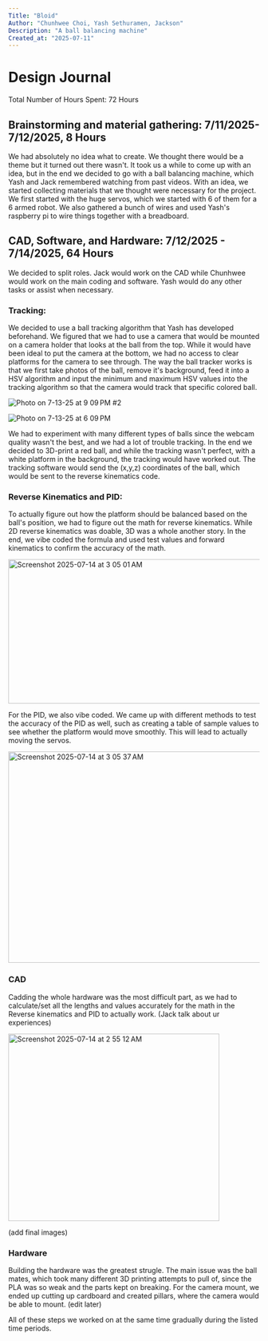 ```yaml
---
Title: "Bloid"
Author: "Chunhwee Choi, Yash Sethuramen, Jackson"
Description: "A ball balancing machine"
Created_at: "2025-07-11"
---
```

# Design Journal
Total Number of Hours Spent: 72 Hours

## Brainstorming and material gathering: 7/11/2025-7/12/2025, 8 Hours
We had absolutely no idea what to create. We thought there would be a theme but it turned out there wasn't. It took us a while to come up with an idea, but in the end we decided to go with a ball balancing machine, which Yash and Jack remembered watching from past videos.
With an idea, we started collecting materials that we thought were necessary for the project. We first started with the huge servos, which we started with 6 of them for a 6 armed robot. 
We also gathered a bunch of wires and used Yash's raspberry pi to wire things together with a breadboard.

## CAD, Software, and Hardware: 7/12/2025 - 7/14/2025, 64 Hours
We decided to split roles. Jack would work on the CAD while Chunhwee would work on the main coding and software. Yash would do any other tasks or assist when necessary. 

### Tracking:
We decided to use a ball tracking algorithm that Yash has developed beforehand. We figured that we had to use a camera that would be mounted on a camera holder that looks at the ball from the top.
While it would have been ideal to put the camera at the bottom, we had no access to clear platforms for the camera to see through.
The way the ball tracker works is that we first take photos of the ball, remove it's background, feed it into a HSV algorithm and input the minimum and maximum HSV values into the tracking algorithm so that the camera would track that specific colored ball.

![Photo on 7-13-25 at 9 09 PM #2](https://github.com/user-attachments/assets/80747b60-e4c2-4fdb-9f02-c6a2d9525ec7)

![Photo on 7-13-25 at 6 09 PM](https://github.com/user-attachments/assets/fa0e95cb-dc11-4aee-88f5-4175dc3cae61)

We had to experiment with many different types of balls since the webcam quality wasn't the best, and we had a lot of trouble tracking. In the end we decided to 3D-print a red ball, and while the tracking wasn't perfect, with a white platform in the background, the tracking would have worked out.
The tracking software would send the (x,y,z) coordinates of the ball, which would be sent to the reverse kinematics code.

### Reverse Kinematics and PID:
To actually figure out how the platform should be balanced based on the ball's position, we had to figure out the math for reverse kinematics. While 2D reverse kinematics was doable, 3D was a whole another story.
In the end, we vibe coded the formula and used test values and forward kinematics to confirm the accuracy of the math.

<img width="519" height="289" alt="Screenshot 2025-07-14 at 3 05 01 AM" src="https://github.com/user-attachments/assets/713fb997-47fc-4708-bf71-a3b1000d1335" />

For the PID, we also vibe coded. We came up with different methods to test the accuracy of the PID as well, such as creating a table of sample values to see whether the platform would move smoothly.
This will lead to actually moving the servos.

<img width="673" height="423" alt="Screenshot 2025-07-14 at 3 05 37 AM" src="https://github.com/user-attachments/assets/d46d36e3-f247-4dae-a899-1648a4de9be8" />

### CAD
Cadding the whole hardware was the most difficult part, as we had to calculate/set all the lengths and values accurately for the math in the Reverse kinematics and PID to actually work.
(Jack talk about ur experiences)

<img width="423" height="375" alt="Screenshot 2025-07-14 at 2 55 12 AM" src="https://github.com/user-attachments/assets/810c78ef-9a29-460d-8096-df0c92f06335" />

(add final images)

### Hardware
Building the hardware was the greatest strugle. The main issue was the ball mates, which took many different 3D printing attempts to pull of, since the PLA was so weak and the parts kept on breaking.
For the camera mount, we ended up cutting up cardboard and created pillars, where the camera would be able to mount.
(edit later)

All of these steps we worked on at the same time gradually during the listed time periods.


